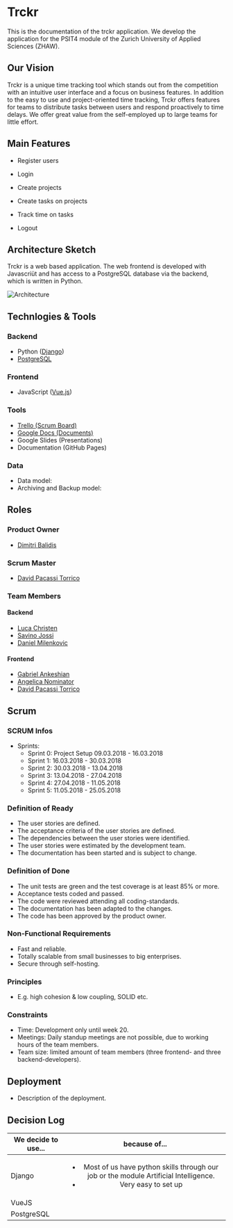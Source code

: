 # Trckr

This is the documentation of the trckr application. We develop the application for the PSIT4 module of the Zurich University of Applied Sciences (ZHAW).

## Our Vision

Trckr is a unique time tracking tool which stands out from the competition with an intuitive user interface and a focus on business features. In addition to the easy to use and project-oriented time tracking, Trckr offers features for teams to distribute tasks between users and respond proactively to time delays. We offer great value from the self-employed up to large teams for little effort.

## Main Features

* Register users
* Login
* Create projects
* Create tasks on projects
* Track time on tasks

* Logout


## Architecture Sketch

Trckr is a web based application. The web frontend is developed with Javascriüt and has access to a PostgreSQL database via the backend, which is written in Python. 

![Architecture](./img/architecture.png)

## Technlogies & Tools

### Backend

* Python ([Django](https://www.djangoproject.com/))
* [PostgreSQL](https://www.postgresql.org/)

### Frontend

* JavaScript ([Vue.js](https://vuejs.org/))

### Tools

* [Trello (Scrum Board)](https://trello.com/b/MvMOhuQv/trckr)
* [Google Docs (Documents)](https://docs.google.com/document/d/1TdwhZx0khze8sM7WRxGhiDrvJfaQ-fk7Ok_TBcYImM0/edit?usp=sharing)
* Google Slides (Presentations)
* Documentation (GitHub Pages)

### Data

* Data model:
* Archiving and Backup model:

## Roles

### Product Owner

* [Dimitri Balidis](mailto:baliddim@students.zhaw.ch)

### Scrum Master

* [David Pacassi Torrico](mailto:pacasdav@students.zhaw.ch)

### Team Members

#### Backend

* [Luca Christen](mailto:chrisluc@students.zhaw.ch)
* [Savino Jossi](mailto:jossisav@students.zhaw.ch)
* [Daniel Milenkovic](mailto:milendan@students.zhaw.ch)

#### Frontend

* [Gabriel Ankeshian](mailto:ankesgab@students.zhaw.ch)
* [Angelica Nominator](mailto:moreiane@students.zhaw.ch)
* [David Pacassi Torrico](mailto:pacasdav@students.zhaw.ch)

## Scrum

### SCRUM Infos
* Sprints:
  * Sprint 0: Project Setup 09.03.2018 - 16.03.2018
  * Sprint 1: 16.03.2018 - 30.03.2018
  * Sprint 2: 30.03.2018 - 13.04.2018
  * Sprint 3: 13.04.2018 - 27.04.2018
  * Sprint 4: 27.04.2018 - 11.05.2018
  * Sprint 5: 11.05.2018 - 25.05.2018

### Definition of Ready

* The user stories are defined.
* The acceptance criteria of the user stories are defined.
* The dependencies between the user stories were identified.
* The user stories were estimated by the development team.
* The documentation has been started and is subject to change.

### Definition of Done

* The unit tests are green and the test coverage is at least 85% or more.
* Acceptance tests coded and passed.
* The code were reviewed attending all coding-standards.
* The documentation has been adapted to the changes.
* The code has been approved by the product owner.

### Non-Functional Requirements

* Fast and reliable.
* Totally scalable from small businesses to big enterprises.
* Secure through self-hosting.

### Principles

* E.g. high cohesion & low coupling, SOLID etc.

### Constraints

* Time: Development only until week 20.
* Meetings: Daily standup meetings are not possible, due to working hours of the team members.
* Team size: limited amount of team members (three frontend- and three backend-developers).

## Deployment

* Description of the deployment.

## Decision Log

| We decide to use...        | because of...           |
| ------------- |:-------------:|
| Django     | <ul><li>Most of us have python skills through our job or the module Artificial Intelligence.</li><li>Very easy to set up</li></ul>|
| VueJS      |       |
| PostgreSQL  |       |

